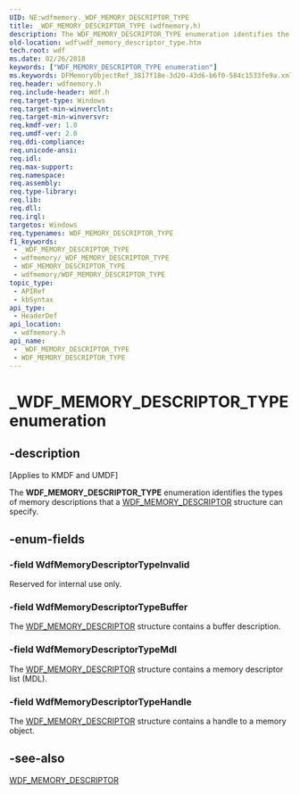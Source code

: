 ```yaml
---
UID: NE:wdfmemory._WDF_MEMORY_DESCRIPTOR_TYPE
title: _WDF_MEMORY_DESCRIPTOR_TYPE (wdfmemory.h)
description: The WDF_MEMORY_DESCRIPTOR_TYPE enumeration identifies the types of memory descriptions that a WDF_MEMORY_DESCRIPTOR structure can specify.
old-location: wdf\wdf_memory_descriptor_type.htm
tech.root: wdf
ms.date: 02/26/2018
keywords: ["WDF_MEMORY_DESCRIPTOR_TYPE enumeration"]
ms.keywords: DFMemoryObjectRef_3817f18e-3d20-43d6-b6f0-584c1533fe9a.xml, WDF_MEMORY_DESCRIPTOR_TYPE, WDF_MEMORY_DESCRIPTOR_TYPE enumeration, WdfMemoryDescriptorTypeBuffer, WdfMemoryDescriptorTypeHandle, WdfMemoryDescriptorTypeInvalid, WdfMemoryDescriptorTypeMdl, _WDF_MEMORY_DESCRIPTOR_TYPE, kmdf.wdf_memory_descriptor_type, wdf.wdf_memory_descriptor_type, wdfmemory/WDF_MEMORY_DESCRIPTOR_TYPE, wdfmemory/WdfMemoryDescriptorTypeBuffer, wdfmemory/WdfMemoryDescriptorTypeHandle, wdfmemory/WdfMemoryDescriptorTypeInvalid, wdfmemory/WdfMemoryDescriptorTypeMdl
req.header: wdfmemory.h
req.include-header: Wdf.h
req.target-type: Windows
req.target-min-winverclnt: 
req.target-min-winversvr: 
req.kmdf-ver: 1.0
req.umdf-ver: 2.0
req.ddi-compliance: 
req.unicode-ansi: 
req.idl: 
req.max-support: 
req.namespace: 
req.assembly: 
req.type-library: 
req.lib: 
req.dll: 
req.irql: 
targetos: Windows
req.typenames: WDF_MEMORY_DESCRIPTOR_TYPE
f1_keywords:
 - _WDF_MEMORY_DESCRIPTOR_TYPE
 - wdfmemory/_WDF_MEMORY_DESCRIPTOR_TYPE
 - WDF_MEMORY_DESCRIPTOR_TYPE
 - wdfmemory/WDF_MEMORY_DESCRIPTOR_TYPE
topic_type:
 - APIRef
 - kbSyntax
api_type:
 - HeaderDef
api_location:
 - wdfmemory.h
api_name:
 - _WDF_MEMORY_DESCRIPTOR_TYPE
 - WDF_MEMORY_DESCRIPTOR_TYPE
---
```


# _WDF_MEMORY_DESCRIPTOR_TYPE enumeration


## -description

<p class="CCE_Message">[Applies to KMDF and UMDF]</p>

The <b>WDF_MEMORY_DESCRIPTOR_TYPE</b> enumeration identifies the types of memory descriptions that a <a href="/windows-hardware/drivers/ddi/wdfmemory/ns-wdfmemory-_wdf_memory_descriptor">WDF_MEMORY_DESCRIPTOR</a> structure can specify.

## -enum-fields

### -field WdfMemoryDescriptorTypeInvalid

Reserved for internal use only.

### -field WdfMemoryDescriptorTypeBuffer

The <a href="/windows-hardware/drivers/ddi/wdfmemory/ns-wdfmemory-_wdf_memory_descriptor">WDF_MEMORY_DESCRIPTOR</a> structure contains a buffer description.

### -field WdfMemoryDescriptorTypeMdl

The <a href="/windows-hardware/drivers/ddi/wdfmemory/ns-wdfmemory-_wdf_memory_descriptor">WDF_MEMORY_DESCRIPTOR</a> structure contains a memory descriptor list (MDL).

### -field WdfMemoryDescriptorTypeHandle

The <a href="/windows-hardware/drivers/ddi/wdfmemory/ns-wdfmemory-_wdf_memory_descriptor">WDF_MEMORY_DESCRIPTOR</a> structure contains a handle to a memory object.

## -see-also

<a href="/windows-hardware/drivers/ddi/wdfmemory/ns-wdfmemory-_wdf_memory_descriptor">WDF_MEMORY_DESCRIPTOR</a>

